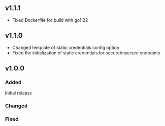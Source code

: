 ## v1.1.1
* Fixed Dockerfile for build with go1.22

## v1.1.0
* Changed template of static credentials config option
* Fixed the initialization of static credentials for secure/insecure endpoints 

## v1.0.0

### Added

Initial release

### Changed

### Fixed
